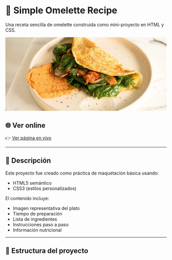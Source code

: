 # 🥚 Simple Omelette Recipe

Una receta sencilla de omelette construida como mini-proyecto en HTML y CSS.

![Omelette](./image-omelette.jpeg)

## 🌐 Ver online

👉 [Ver página en vivo](https://moreno-cristian.github.io/omelette-recipe/)

---

## 📄 Descripción

Este proyecto fue creado como práctica de maquetación básica usando:

- HTML5 semántico
- CSS3 (estilos personalizados)

El contenido incluye:
- Imagen representativa del plato
- Tiempo de preparación
- Lista de ingredientes
- Instrucciones paso a paso
- Información nutricional

---

## 📁 Estructura del proyecto

